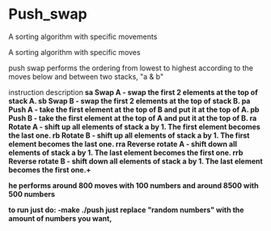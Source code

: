 # Push_swap
A sorting algorithm with specific movements



A sorting algorithm with specific moves

push swap performs the ordering from lowest to highest according to the moves below and between two stacks, "a & b"

instruction
description<b>
sa<b>
Swap A - swap the first 2 elements at the top of stack A.<b>
sb<b>
Swap B - swap the first 2 elements at the top of stack B.<b>
pa<b>
Push A - take the first element at the top of B and put it at the top of A.<b>
pb<b>
Push B - take the first element at the top of A and put it at the top of B.<b>
ra<b>
Rotate A - shift up all elements of stack a by 1. The first element becomes the last one.<b>
rb<b>
Rotate B - shift up all elements of stack a by 1. The first element becomes the last one.<b>
rra<b>
Reverse rotate A - shift down all elements of stack a by 1. The last element becomes the first one.<b>
rrb<b>
Reverse rotate B - shift down all elements of stack a by 1. The last element becomes the first one.+<b>


he performs around 800 moves with 100 numbers and around 8500 with 500 numbers<b>

to run just do:<b>
-make<b>
./push <random numbers><b>
just replace "random numbers" with the amount of numbers you want,
